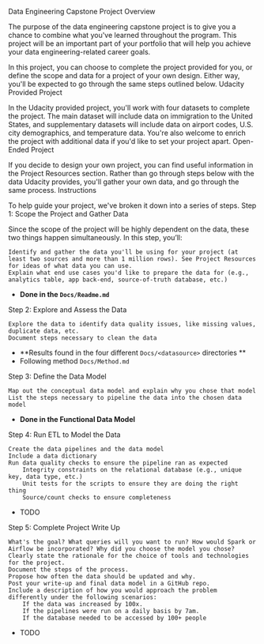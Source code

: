 Data Engineering Capstone Project
Overview

The purpose of the data engineering capstone project is to give you a chance to combine what you've learned throughout the program. This project will be an important part of your portfolio that will help you achieve your data engineering-related career goals.

In this project, you can choose to complete the project provided for you, or define the scope and data for a project of your own design. Either way, you'll be expected to go through the same steps outlined below.
Udacity Provided Project

In the Udacity provided project, you'll work with four datasets to complete the project. The main dataset will include data on immigration to the United States, and supplementary datasets will include data on airport codes, U.S. city demographics, and temperature data. You're also welcome to enrich the project with additional data if you'd like to set your project apart.
Open-Ended Project

If you decide to design your own project, you can find useful information in the Project Resources section. Rather than go through steps below with the data Udacity provides, you'll gather your own data, and go through the same process.
Instructions

To help guide your project, we've broken it down into a series of steps.
Step 1: Scope the Project and Gather Data

Since the scope of the project will be highly dependent on the data, these two things happen simultaneously. In this step, you’ll:

    Identify and gather the data you'll be using for your project (at least two sources and more than 1 million rows). See Project Resources for ideas of what data you can use.
    Explain what end use cases you'd like to prepare the data for (e.g., analytics table, app back-end, source-of-truth database, etc.)

- **Done in the `Docs/Readme.md`**

Step 2: Explore and Assess the Data

    Explore the data to identify data quality issues, like missing values, duplicate data, etc.
    Document steps necessary to clean the data
    
- **Results found in the four different `Docs/<datasource>` directories **
- Following method `Docs/Method.md`

Step 3: Define the Data Model

    Map out the conceptual data model and explain why you chose that model
    List the steps necessary to pipeline the data into the chosen data model

- **Done in the  Functional Data Model**

Step 4: Run ETL to Model the Data

    Create the data pipelines and the data model
    Include a data dictionary
    Run data quality checks to ensure the pipeline ran as expected
        Integrity constraints on the relational database (e.g., unique key, data type, etc.)
        Unit tests for the scripts to ensure they are doing the right thing
        Source/count checks to ensure completeness

- TODO

Step 5: Complete Project Write Up

    What's the goal? What queries will you want to run? How would Spark or Airflow be incorporated? Why did you choose the model you chose?
    Clearly state the rationale for the choice of tools and technologies for the project.
    Document the steps of the process.
    Propose how often the data should be updated and why.
    Post your write-up and final data model in a GitHub repo.
    Include a description of how you would approach the problem differently under the following scenarios:
        If the data was increased by 100x.
        If the pipelines were run on a daily basis by 7am.
        If the database needed to be accessed by 100+ people

- TODO
